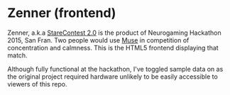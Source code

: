 # Zenner (frontend)

Zenner, a.k.a [StareContest 2.0](https://github.com/RSS2013/StareContest2.0) is the product of Neurogaming Hackathon 2015, San Fran. Two people would use [Muse](http://www.choosemuse.com/) in competition of concentration and calmness. This is the HTML5 frontend displaying that match.

Although fully functional at the hackathon, I've toggled sample data on as the original project required hardware unlikely to be easily accessible to viewers of this repo.
